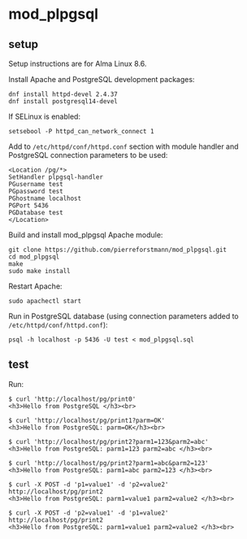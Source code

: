 # mod_plpgsql

## setup 

Setup instructions are for Alma Linux 8.6.

Install Apache and PostgreSQL development packages:

```
dnf install httpd-devel 2.4.37
dnf install postgresql14-devel
```

If SELinux is enabled:

`setsebool -P httpd_can_network_connect 1`

Add to `/etc/httpd/conf/httpd.conf` section with module handler and PostgreSQL connection parameters to be used:

```
<Location /pg/*>
SetHandler plpgsql-handler
PGusername test
PGpassword test
PGhostname localhost
PGPort 5436
PGDatabase test
</Location>
```
Build and install mod_plpgsql Apache module:

```
git clone https://github.com/pierreforstmann/mod_plpgsql.git
cd mod_plpgsql
make
sudo make install

```

Restart Apache:

`sudo apachectl start`

Run in PostgreSQL database (using connection parameters added to `/etc/httpd/conf/httpd.conf`):

`psql -h localhost -p 5436 -U test < mod_plpgsql.sql`

## test
Run:
```
$ curl 'http://localhost/pg/print0'
<h3>Hello from PostgreSQL </h3><br>

$ curl 'http://localhost/pg/print1?parm=OK'
<h3>Hello from PostgreSQL: parm=OK</h3><br>

$ curl 'http://localhost/pg/print2?parm1=123&parm2=abc'
<h3>Hello from PostgreSQL: parm1=123 parm2=abc </h3><br>

$ curl 'http://localhost/pg/print2?parm1=abc&parm2=123'
<h3>Hello from PostgreSQL: parm1=abc parm2=123 </h3><br>

$ curl -X POST -d 'p1=value1' -d 'p2=value2' http://localhost/pg/print2
<h3>Hello from PostgreSQL: parm1=value1 parm2=value2 </h3><br>

$ curl -X POST -d 'p2=value1' -d 'p1=value2' http://localhost/pg/print2
<h3>Hello from PostgreSQL: parm1=value1 parm2=value2 </h3><br>

```

